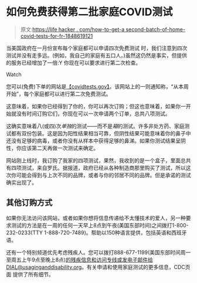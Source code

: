 # 如何免费获得第二批家庭COVID测试

> 原文:[https://life hacker . com/how-to-get-a second-batch-of-home-covid-tests-for-fr-1848619121](https://lifehacker.com/how-to-get-a-second-batch-of-at-home-covid-tests-for-fr-1848619121)

当美国政府在一月份宣布每个家庭都可以申请四次免费测试 时，我们注意到四次测试并没有走多远。(例如，我自己的家庭有五口人。)虽然这仍然是事实，但提供的服务已经增加了一倍:Y 你现在可以要求进行第二次检查。

Watch

您可以(免费)下单的网站是[【covidtests.gov】](https://www.covidtests.gov/)。该网站上的一则通知称，“从本周开始”，每个家庭都可以进行第二次免费测试。

这意味着，如果你已经得到了你的，你可以再次订购；但这也意味着，如果你一开始就没有时间订购它们，你现在可以一次申请两个订单，总共八项测试。

这确实意味着八(或四)次*单独*的测试——而不是*箱*的测试。许多非处方药、家庭测试都有双份包装。这是因为阳性结果相当可靠，但阴性结果可能意味着你的鼻子中还没有足够的病毒，或者你没有从样本中获得足够的鼻涕。如果你测试结果呈阴性，你应该第二天再做一次测试来确定。

网站刚上线时，我订购了我家的四项测试，果然，我收到的是一个盒子，里面总共有四项测试，来自罗氏。据报道，政府已经从各种制造商那里购买了测试，所以这次你可能会得到与上次不同的品牌，或者与你的邻居不同的品牌。但是承诺的测试确实出现了。

## 其他订购方式

如果你无法访问该网站，或者如果你想将信息传递给不太懂技术的爱人，另一种要求测试的方法是在一周的任何一天早上8点到午夜(美国东部时间)之间拨打1-800-232-0233(TTY 1-888-720-7489)。帮助以150种语言提供，包括英语和西班牙语。

还有一个特别频道优先考虑残疾人。您可以拨打888-677-1199(美国东部时间周一至周五上午9点至晚上8点)的残疾信息和访问专线或发电子邮件给DIAL@usaginganddisability.org。有关申请和使用家庭测试的更多信息，CDC页面 提供了所有细节。